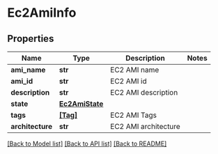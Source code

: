 # Ec2AmiInfo


## Properties
Name | Type | Description | Notes
------------ | ------------- | ------------- | -------------
**ami_name** | **str** | EC2 AMI name | 
**ami_id** | **str** | EC2 AMI id | 
**description** | **str** | EC2 AMI description | 
**state** | [**Ec2AmiState**](Ec2AmiState.md) |  | 
**tags** | [**[Tag]**](Tag.md) | EC2 AMI Tags | 
**architecture** | **str** | EC2 AMI architecture | 

[[Back to Model list]](../README.md#documentation-for-models) [[Back to API list]](../README.md#documentation-for-api-endpoints) [[Back to README]](../README.md)


